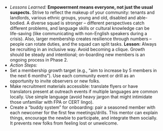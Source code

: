 - _Lessons Learned:_ **Empowerment means everyone, not just the usual suspects.** Strive to reflect the makeup of your community: tenants and landlords, various ethnic groups, young and old, disabled and able-bodied. A diverse squad is stronger – different perspectives catch different problems, and language skills or cultural knowledge can be life-saving (like communicating with non-English speakers during a crisis). Also, larger membership creates resilience through numbers – people can rotate duties, and the squad can split tasks. **Lesson:** Always be recruiting in an inclusive way. Avoid becoming a clique. Growth should be steady and intentional; on-boarding new members is an ongoing process in Phase 2.  
- _Action Steps:_  
- Set a membership growth target (e.g., “aim to increase by 5 members in the next 6 months”). Use each community event or drill as an opportunity to invite observers or new folks.  
- Make recruitment materials accessible: translate flyers or have translators present at outreach events if multiple languages are common locally. Use simple language (avoid heavy jargon that might intimidate those unfamiliar with FPA or CERT lingo).  
- Create a “buddy system” for onboarding: pair a seasoned member with each newcomer for the first few meetings/drills. This mentor can explain things, encourage the newbie to participate, and integrate them socially. It prevents new folks from feeling lost or unwelcome.